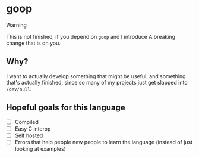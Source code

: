 # goop

> [!WARNING]
> This is not finished, if you depend on `goop` and I introduce
> A breaking change that is on you.

## Why?
I want to actually develop something that might be useful, 
and something that's actually finished, since so many
of my projects just get slapped into `/dev/null`.

## Hopeful goals for this language
- [ ] Compiled
- [ ] Easy C interop
- [ ] Self hosted
- [ ] Errors that help people new people to learn the language (instead of just looking at examples)

